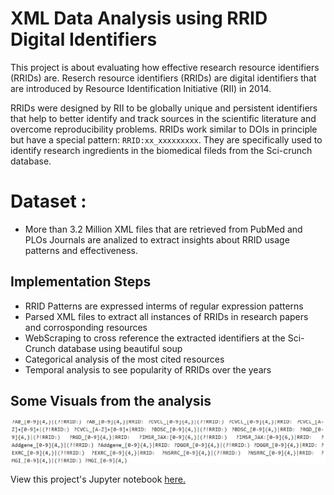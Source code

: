 # XML Data Analysis using RRID Digital Identifiers 

This project is about evaluating how effective research resource identifiers (RRIDs) are. Reserch resource identifiers (RRIDs) are digital identifiers that are introduced by Resource Identification Initiative (RII) in 2014. 

RRIDs were designed by RII to be globally unique and persistent identifiers that help to better identify and track sources in the scientific literature and overcome reproducibility problems. RRIDs work similar to DOIs in principle but have a special pattern: `RRID:xx_xxxxxxxxx`. They are specifically used to identify research ingredients in the biomedical fileds from the Sci-crunch database. 


# Dataset :

- More than 3.2 Million XML files that are retrieved from PubMed and PLOs Journals are analized to extract insights about RRID usage patterns and effectiveness.


## Implementation Steps 
- RRID Patterns are expressed interms of regular expression patterns
- Parsed XML files to extract all instances of RRIDs in research papers and corrosponding resources
- WebScraping to cross reference the extracted identifiers at the Sci-Crunch database using beautiful soup
- Categorical analysis of the most cited resources
- Temporal analysis to see popularity of RRIDs over the years


## Some Visuals from the analysis 

![Model Comparison](Reg.png)



View this project's Jupyter notebook [here.](https://htmlpreview.github.io/?https://github.com/BeTKH/Data-Mining-and-Analysis-Scientific-Publications/blob/main/html/RRID%20Analysis%20Final%20Paper.html)




